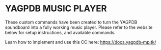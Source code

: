 # YAGPDB MUSIC PLAYER

These custom commands have been created to turn the YAGPDB soundboard into a fully working music player. Please refer to the website below for setup instructions, and available commands.

Learn how to implement and use this CC here: https://docs.yagpdb-mp.tk/